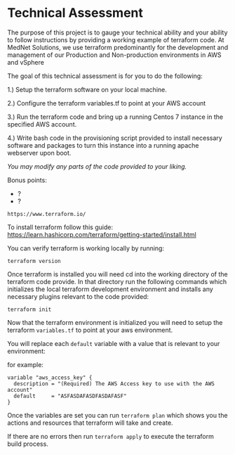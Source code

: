 # Technical Assessment 

The purpose of this project is to gauge your technical ability and your ability to follow instructions by providing a working example of terraform code. At MedNet Solutions, we use terraform predominantly for the development and management of our Production and Non-production environments in AWS and vSphere

The goal of this technical assessment is for you to do the following:

1.) Setup the terraform software on your local machine.

2.) Configure the terraform variables.tf to point at your AWS account

3.) Run the terraform code and bring up a running Centos 7 instance in the specified AWS account.

4.) Write bash code in the provisioning script provided to install necessary software and packages to turn this instance into a running apache webserver upon boot.

*You may modify any parts of the code provided to your liking.*

Bonus points:

 - ?
 - ?

`https://www.terraform.io/`

To install terraform follow this guide:
https://learn.hashicorp.com/terraform/getting-started/install.html

You can verify terraform is working locally by running:

`terraform version`

Once terraform is installed you will need cd into the working directory of the terraform code provide.
In that directory run the following commands which initializes the local terraform development environment and installs any necessary plugins relevant to the code provided:

`terraform init `

Now that the terraform environment is initialized you will need to setup the terraform `variables.tf` to point at your aws environment.

You will replace each `default` variable with a value that is relevant to your environment:

for example:

```
variable "aws_access_key" { 
  description = "(Required) The AWS Access key to use with the AWS account"
  default     = "ASFASDAFASDFASDAFASF"
}
```

Once the variables are set you can run
`terraform plan`
which shows you the actions and resources that terraform will take and create.

If there are no errors then run 
`terraform apply`
to execute the terraform build process.

